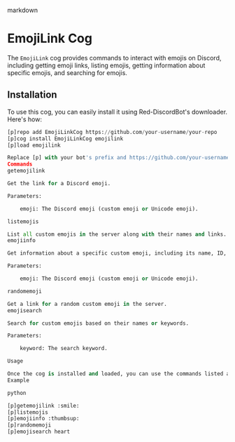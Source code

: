 markdown

# EmojiLink Cog

The `EmojiLink` cog provides commands to interact with emojis on Discord, including getting emoji links, listing emojis, getting information about specific emojis, and searching for emojis.

## Installation

To use this cog, you can easily install it using Red-DiscordBot's downloader. Here's how:

```python
[p]repo add EmojiLinkCog https://github.com/your-username/your-repo
[p]cog install EmojiLinkCog emojilink
[p]load emojilink

Replace [p] with your bot's prefix and https://github.com/your-username/your-repo with the URL of your GitHub repository where the cog file (emojilink.py) is located.
Commands
getemojilink

Get the link for a Discord emoji.

Parameters:

    emoji: The Discord emoji (custom emoji or Unicode emoji).

listemojis

List all custom emojis in the server along with their names and links.
emojiinfo

Get information about a specific custom emoji, including its name, ID, and creation date.

Parameters:

    emoji: The Discord emoji (custom emoji or Unicode emoji).

randomemoji

Get a link for a random custom emoji in the server.
emojisearch

Search for custom emojis based on their names or keywords.

Parameters:

    keyword: The search keyword.

Usage

Once the cog is installed and loaded, you can use the commands listed above to interact with emojis on your Discord server.
Example

python

[p]getemojilink :smile:
[p]listemojis
[p]emojiinfo :thumbsup:
[p]randomemoji
[p]emojisearch heart